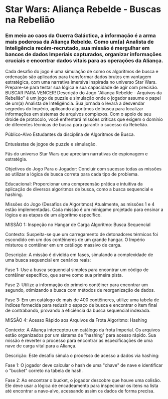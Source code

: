 # Star Wars: Aliança Rebelde - Buscas na Rebelião

### Em meio ao caos da Guerra Galáctica, a informação é a arma mais poderosa da Aliança Rebelde. Como um(a) Analista de Inteligência recém-recrutado, sua missão é mergulhar em bancos de dados Imperiais capturados, organizar informações cruciais e encontrar dados vitais para as operações da Aliança.
Cada desafio do jogo é uma simulação de como os algoritmos de busca e ordenação são aplicados para transformar dados brutos em vantagem estratégica, com uma narrativa imersiva inspirada no universo Star Wars. Prepare-se para testar sua lógica e sua capacidade de agir com precisão.
BUSCAR PARA VENCER!
Descrição do Jogo
"Aliança Rebelde - Arquivos da Rebelião" é um jogo de puzzle e simulação onde o jogador assume o papel de um(a) Analista de Inteligência. Sua jornada o levará a desvendar segredos do Império, aplicando algoritmos de busca para localizar informações em sistemas de arquivos complexos. Com o apoio de seu droide de protocolo, você enfrentará missões críticas que exigem o domínio de diferentes técnicas de busca para garantir o sucesso da Rebelião.

Público-Alvo
Estudantes da disciplina de Algoritmos de Busca.

Entusiastas de jogos de puzzle e simulação.

Fãs do universo Star Wars que apreciam narrativas de espionagem e estratégia.

Objetivos do Jogo
Para o Jogador: Concluir com sucesso todas as missões ao utilizar a lógica de busca correta para cada tipo de problema.

Educacional: Proporcionar uma compreensão prática e intuitiva da aplicação de diversos algoritmos de busca, como a busca sequencial e hashing.

Missões do Jogo (Desafios de Algoritmos)
Atualmente, as missões 1 e 4 estão implementadas. Cada missão é um minigame projetado para ensinar a lógica e as etapas de um algoritmo específico.

MISSÃO 1: Inspeção no Hangar de Carga
Algoritmo: Busca Sequencial

Contexto: Suspeita-se que um carregamento de detonadores térmicos foi escondido em um dos contêineres de um grande hangar. O Império misturou o contêiner em um catálogo massivo de carga.

Descrição: A missão é dividida em fases, simulando a complexidade de uma busca sequencial em cenários reais:

Fase 1: Use a busca sequencial simples para encontrar um código de contêiner específico, que serve como sua primeira pista.

Fase 2: Utilize a informação do primeiro contêiner para encontrar um segundo, otimizando a busca com métodos de reorganização de dados.

Fase 3: Em um catálogo de mais de 400 contêineres, utilize uma tabela de índices fornecida para reduzir o espaço de busca e encontrar o item final de contrabando, provando a eficiência da busca sequencial indexada.

MISSÃO 4: Acesso Rápido aos Arquivos da Frota
Algoritmo: Hashing

Contexto: A Aliança interceptou um catálogo da frota Imperial. Os arquivos estão organizados por um sistema de "hashing" para acesso rápido. Sua missão é reverter o processo para encontrar as especificações de uma nave de carga vital para a Aliança.

Descrição: Este desafio simula o processo de acesso a dados via hashing:

Fase 1: O jogador deve calcular o hash de uma "chave" de nave e identificar o "bucket" correto na tabela de hash.

Fase 2: Ao encontrar o bucket, o jogador descobre que houve uma colisão. Ele deve usar a lógica de encadeamento para inspecionar os itens na lista até encontrar a nave-alvo, acessando assim os dados de forma precisa.

